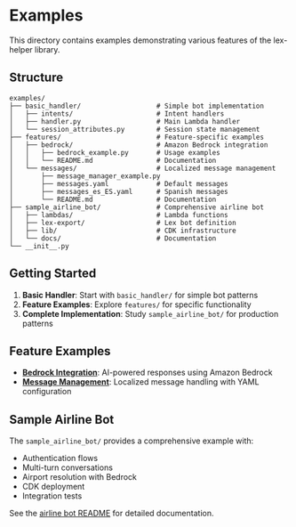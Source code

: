 # Examples

This directory contains examples demonstrating various features of the lex-helper library.

## Structure

```
examples/
├── basic_handler/                   # Simple bot implementation
│   ├── intents/                     # Intent handlers
│   ├── handler.py                   # Main Lambda handler
│   └── session_attributes.py        # Session state management
├── features/                        # Feature-specific examples
│   ├── bedrock/                     # Amazon Bedrock integration
│   │   ├── bedrock_example.py       # Usage examples
│   │   └── README.md                # Documentation
│   └── messages/                    # Localized message management
│       ├── message_manager_example.py
│       ├── messages.yaml            # Default messages
│       ├── messages_es_ES.yaml      # Spanish messages
│       └── README.md                # Documentation
├── sample_airline_bot/              # Comprehensive airline bot
│   ├── lambdas/                     # Lambda functions
│   ├── lex-export/                  # Lex bot definition
│   ├── lib/                         # CDK infrastructure
│   └── docs/                        # Documentation
└── __init__.py
```

## Getting Started

1. **Basic Handler**: Start with `basic_handler/` for simple bot patterns
2. **Feature Examples**: Explore `features/` for specific functionality
3. **Complete Implementation**: Study `sample_airline_bot/` for production patterns

## Feature Examples

- **[Bedrock Integration](features/bedrock/)**: AI-powered responses using Amazon Bedrock
- **[Message Management](features/messages/)**: Localized message handling with YAML configuration

## Sample Airline Bot

The `sample_airline_bot/` provides a comprehensive example with:
- Authentication flows
- Multi-turn conversations
- Airport resolution with Bedrock
- CDK deployment
- Integration tests

See the [airline bot README](sample_airline_bot/README.md) for detailed documentation.